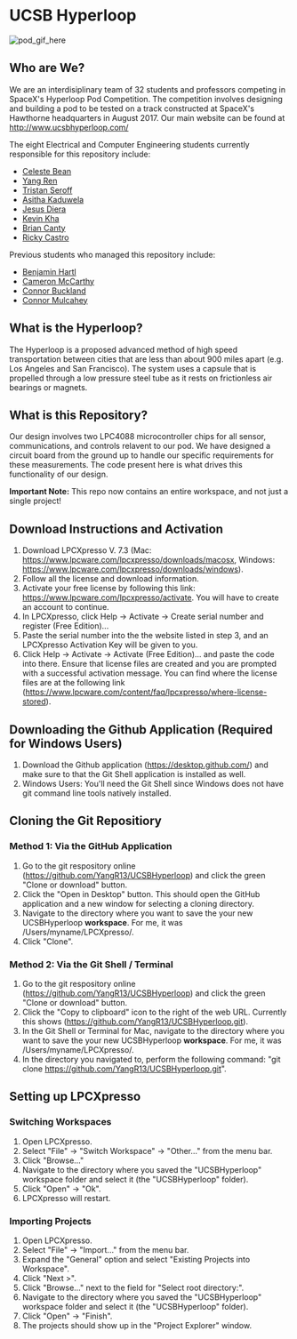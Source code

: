# UCSB Hyperloop
![pod_gif_here](http://www.ucsbhyperloop.com/assets/ucsbhyperloop-d2207c2e7ad8ddb19f23f307bd09f1a862927b595cb68cd3478cf50093f5d581.gif)

## Who are We?
We are an interdisiplinary team of 32 students and professors competing in SpaceX's Hyperloop Pod Competition. The competition involves designing and building a pod to be tested on a track constructed at SpaceX's Hawthorne headquarters in August 2017. Our main website can be found at http://www.ucsbhyperloop.com/

The eight Electrical and Computer Engineering students currently responsible for this repository include:
 
- [Celeste Bean](https://github.com/celestebean)  
- [Yang Ren](https://github.com/yangr13)  
- [Tristan Seroff](https://github.com/t-seroff)  
- [Asitha Kaduwela](https://github.com/akaduwela)  
- [Jesus Diera](https://github.com/jdiera)  
- [Kevin Kha](https://github.com/killer225whale)  
- [Brian Canty](https://github.com/ece-god)  
- [Ricky Castro](https://github.com/ricky-27)  

Previous students who managed this repository include:
- [Benjamin Hartl](https://github.com/benjaminhartl)
- [Cameron McCarthy](https://github.com/camsb)
- [Connor Buckland](https://github.com/cbuckland)
- [Connor Mulcahey](https://github.com/connormulcahey)

## What is the Hyperloop?
The Hyperloop is a proposed advanced method of high speed transportation between cities that are less than about 900 miles apart (e.g. Los Angeles and San Francisco). The system uses a capsule that is propelled through a low pressure steel tube as it rests on frictionless air bearings or magnets.

## What is this Repository?
Our design involves two LPC4088 microcontroller chips for all sensor, communications, and controls relavent to our pod. We have designed a circuit board from the ground up to handle our specific requirements for these measurements. The code present here is what drives this functionality of our design.

**Important Note:** This repo now contains an entire workspace, and not just a single project!

## Download Instructions and Activation
1. Download LPCXpresso V. 7.3 (Mac: https://www.lpcware.com/lpcxpresso/downloads/macosx, Windows: https://www.lpcware.com/lpcxpresso/downloads/windows).
2. Follow all the license and download information. 
3. Activate your free license by following this link: https://www.lpcware.com/lpcxpresso/activate. You will have to create an account to continue.
4. In LPCXpresso, click Help -> Activate -> Create serial number and register (Free Edition)...
5. Paste the serial number into the the website listed in step 3, and an LPCXpresso Activation Key will be given to you.
6. Click Help -> Activate -> Activate (Free Edition)... and paste the code into there. Ensure that license files are created and you are prompted with a successful activation message. You can find where the license files are at the following link (https://www.lpcware.com/content/faq/lpcxpresso/where-license-stored).

## Downloading the Github Application (Required for Windows Users)
1. Download the Github application (https://desktop.github.com/) and make sure to that the Git Shell application is installed as well.
2. Windows Users: You'll need the Git Shell since Windows does not have git command line tools natively installed.

## Cloning the Git Repositiory 
### Method 1: Via the GitHub Application
1. Go to the git respository online (https://github.com/YangR13/UCSBHyperloop) and click the green "Clone or download" button.
2. Click the "Open in Desktop" button. This should open the GitHub application and a new window for selecting a cloning directory.
3. Navigate to the directory where you want to save the your new UCSBHyperloop **workspace**. For me, it was /Users/myname/LPCXpresso/.
4. Click "Clone".

### Method 2: Via the Git Shell / Terminal
1. Go to the git respository online (https://github.com/YangR13/UCSBHyperloop) and click the green "Clone or download" button.
2. Click the "Copy to clipboard" icon to the right of the web URL. Currently this shows (https://github.com/YangR13/UCSBHyperloop.git).
3. In the Git Shell or Terminal for Mac, navigate to the directory where you want to save the your new UCSBHyperloop **workspace**. For me, it was /Users/myname/LPCXpresso/.
4. In the directory you navigated to, perform the following command: "git clone https://github.com/YangR13/UCSBHyperloop.git".

## Setting up LPCXpresso
### Switching Workspaces
1. Open LPCXpresso.
2. Select "File" -> "Switch Workspace" -> "Other..." from the menu bar.
3. Click "Browse..."
4. Navigate to the directory where you saved the "UCSBHyperloop" workspace folder and select it (the "UCSBHyperloop" folder).
5. Click "Open" -> "Ok".
6. LPCXpresso will restart.

### Importing Projects
1. Open LPCXpresso.
2. Select "File" -> "Import..." from the menu bar.
3. Expand the "General" option and select "Existing Projects into Workspace".
4. Click "Next >".
5. Click "Browse..." next to the field for "Select root directory:".
6. Navigate to the directory where you saved the "UCSBHyperloop" workspace folder and select it (the "UCSBHyperloop" folder).
7. Click "Open" -> "Finish".
8. The projects should show up in the "Project Explorer" window.

